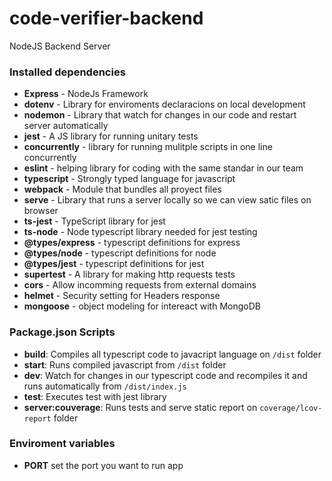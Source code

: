 # code-verifier-backend

NodeJS Backend Server

### Installed dependencies

- **Express** - NodeJs Framework
- **dotenv** - Library for enviroments declaracions on local development
- **nodemon** - Library that watch for changes in our code and restart server automatically
- **jest** - A JS library for running unitary tests
- **concurrently** - library for running mulitple scripts in one line concurrently
- **eslint** - helping library for coding with the same standar in our team
- **typescript** - Strongly typed language for javascript
- **webpack** - Module that bundles all proyect files
- **serve** - Library that runs a server locally so we can view satic files on browser
- **ts-jest** - TypeScript library for jest
- **ts-node** - Node typescript library needed for jest testing
- **@types/express** - typescript definitions for express
- **@types/node** - typescript definitions for node
- **@types/jest** - typescript definitions for jest
- **supertest** - A library for making http requests tests
- **cors** - Allow incomming requests from external domains
- **helmet** - Security setting for Headers response
- **mongoose** - object modeling for intereact with MongoDB

### Package.json Scripts

- **build**: Compiles all typescript code to javacript language on ``/dist`` folder
- **start**: Runs compiled javascript from ``/dist`` folder
- **dev**: Watch for changes in our typescript code and recompiles it and runs automatically from ``/dist/index.js``
- **test**: Executes test with jest library
- **server:couverage**: Runs tests and serve static report on ``coverage/lcov-report`` folder

### Enviroment variables

- **PORT** set the port you want to run app
